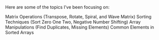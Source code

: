 Here are some of the topics I’ve been focusing on:

Matrix Operations (Transpose, Rotate, Spiral, and Wave Matrix)
Sorting Techniques (Sort Zero One Two, Negative Number Shifting)
Array Manipulations (Find Duplicates, Missing Elements)
Common Elements in Sorted Arrays
